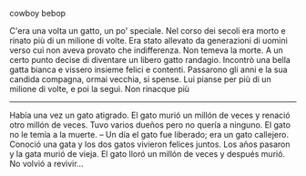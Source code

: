cowboy bebop

C'era una volta un gatto, un po' speciale. Nel corso dei secoli era morto e rinato più di un milione di volte. Era stato allevato da generazioni di uomini verso cui non aveva provato che indifferenza. Non temeva la morte. A un certo punto decise di diventare un libero gatto randagio. Incontrò una bella gatta bianca e vissero insieme felici e contenti. Passarono gli anni e la sua candida compagna, ormai vecchia, si spense. Lui pianse per più di un milione di volte, e poi la seguì. Non rinacque più

---

Había una vez un gato atigrado. El gato murió un millón de veces y renació otro millón de veces. Tuvo varios dueños pero no quería a ninguno. El gato no le temía a la muerte. – Un día el gato fue liberado; era un gato callejero. Conoció una gata y los dos gatos vivieron felices juntos. Los años pasaron y la gata murió de vieja. El gato lloró un millón de veces y después murió. No volvió a revivir…

